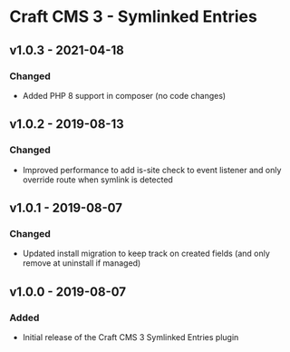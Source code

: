 # Craft CMS 3 - Symlinked Entries

## v1.0.3 - 2021-04-18

### Changed

- Added PHP 8 support in composer (no code changes)

## v1.0.2 - 2019-08-13

### Changed

-  Improved performance to add is-site check to event listener and only override route when symlink is detected

## v1.0.1 - 2019-08-07

### Changed

- Updated install migration to keep track on created fields (and only remove at uninstall if managed)

## v1.0.0 - 2019-08-07

### Added

- Initial release of the Craft CMS 3 Symlinked Entries plugin